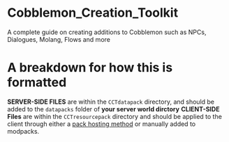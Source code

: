 # Cobblemon_Creation_Toolkit
A complete guide on creating additions to Cobblemon such as NPCs, Dialogues, Molang, Flows and more

# A breakdown for how this is formatted

**SERVER-SIDE FILES** are within the ``CCTdatapack`` directory, and should be added to the ``datapacks`` folder of **your server world dirctory**
**CLIENT-SIDE Files** are within the ``CCTresourcepack`` directory and should be applied to the client through either a [pack hosting method](https://modrinth.com/mod/polymer)  or manually added to modpacks.
